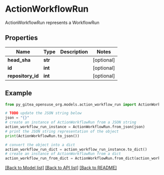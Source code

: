 # ActionWorkflowRun

ActionWorkflowRun represents a WorkflowRun

## Properties

Name | Type | Description | Notes
------------ | ------------- | ------------- | -------------
**head_sha** | **str** |  | [optional] 
**id** | **int** |  | [optional] 
**repository_id** | **int** |  | [optional] 

## Example

```python
from py_gitea_opensuse_org.models.action_workflow_run import ActionWorkflowRun

# TODO update the JSON string below
json = "{}"
# create an instance of ActionWorkflowRun from a JSON string
action_workflow_run_instance = ActionWorkflowRun.from_json(json)
# print the JSON string representation of the object
print(ActionWorkflowRun.to_json())

# convert the object into a dict
action_workflow_run_dict = action_workflow_run_instance.to_dict()
# create an instance of ActionWorkflowRun from a dict
action_workflow_run_from_dict = ActionWorkflowRun.from_dict(action_workflow_run_dict)
```
[[Back to Model list]](../README.md#documentation-for-models) [[Back to API list]](../README.md#documentation-for-api-endpoints) [[Back to README]](../README.md)


